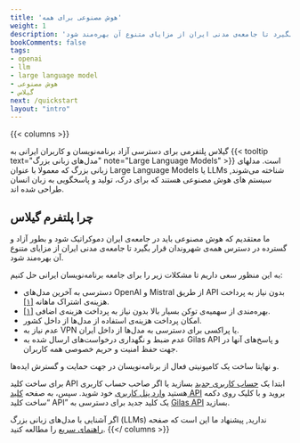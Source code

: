 ```yaml
---
title: 'هوش‌ مصنوعی برای همه'
weight: 1
description: 'گیلاس پلتفرمی برای دسترسی آزاد به مدل‌های زبانی بزرگ است. ما معتقدیم که هوش مصنوعی باید در جامعه‌ی ایران دموکراتیک شود و بطور آزاد و گسترده در دسترس همه‌ی شهروندان قرار بگیرد تا جامعه‌ی مدنی ایران از مزایای متنوع آن بهره‌مند شود.'
bookComments: false
tags:
- openai
- llm
- large language model
- هوش مصنوعی
- گیلاس
next: /quickstart
layout: "intro"
---
```



{{< columns >}}

گیلاس پلتفرمی برای دسترسی آزاد برنامه‌نویسان و کاربران ایرانی به {{< tooltip text="مدل‌های زبانی بزرگ" note="Large Language Models" >}} است. مدلهای زبانی بزرگ که معمولا با عنوان Large Language Models یا LLMs شناخته می‌شوند, سیستم های هوش مصنوعی هستند که برای درک، تولید و پاسخگویی به زبان انسان طراحی شده اند.

## چرا پلتفرم گیلاس
ما معتقدیم که هوش مصنوعی باید در جامعه‌ی ایران دموکراتیک شود و بطور آزاد و گسترده در دسترس همه‌ی شهروندان قرار بگیرد تا جامعه‌ی مدنی ایران از مزایای متنوع آن بهره‌مند شود.

به این منظور سعی داریم تا مشکلات زیر را برای جامعه برنامه‌نویسان ایرانی حل کنیم:

- دسترسی به آخرین مدل‌های OpenAI و Mistral از طریق API بدون نیاز به پرداخت هزینه‌ی اشتراک ماهانه [[۱]](https://openai.com/chatgpt/pricing/).
- بهره‌مندی از سهمیه‌ی توکن بسیار بالا بدون نیاز به پرداخت هزینه‌ی اضافی [[۱]](https://platform.openai.com/docs/guides/rate-limits/usage-tiers).
- امکان پرداخت هزینه‌ی استفاده از مدل‌ها از داخل کشور.
- عدم نیاز به VPN یا پراکسی برای دسترسی به مدل‌ها از داخل ایران.
- عدم ضبط و نگهداری درخواست‌های ارسال شده به Gilas API و پاسخ‌های آنها در جهت حفظ امنیت و حریم خصوصی همه کاربران.


و نهایتا ساخت یک کامیونیتی فعال از برنامه‌نویسان در جهت حمایت و گسترش ایده‌ها.
 
برای ساخت کلید API ابتدا یک  [حساب کاربری جدید](https://dashboard.gilas.io) بسازید یا اگر صاحب حساب کاربری هستید [وارد پنل کاربری](https://dashboard.gilas.io) خود شوید. سپس، به صفحه [کلید API](https://dashboard.gilas.io/apiKey)  بروید و با کلیک روی دکمه “ساخت کلید API” یک کلید جدید برای دسترسی به [Gilas API](/apis/chat-completions) بسازید.

اگر آشنایی با مدل‌‌های زبانی بزرگ (LLMs) ندارید, پیشنهاد ما این است که صفحه [راهنمای سریع](/quickstart) را مطالعه کنید. 
{{</ columns >}}